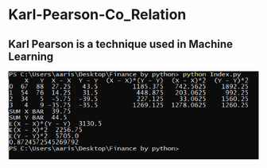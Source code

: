 # Karl-Pearson-Co_Relation
## Karl Pearson is a technique used in Machine Learning
<img src = "https://github.com/Aaris-Kazi/Karl-Pearson-Co_Relation/blob/master/snapshot.PNG">
